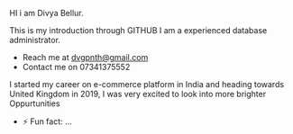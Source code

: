 HI i am Divya Bellur.

 This is my introduction through GITHUB
I am a experienced  database administrator.
-   Reach me at dvgpnth@gmail.com
-   Contact me on 07341375552


I  started my career on e-commerce platform in India and heading towards United Kingdom in 2019, I was very excited to look into more brighter Oppurtunities

- ⚡ Fun fact: ...

<!---
DivyaBellur19/DivyaBellur19 is a ✨ special ✨ repository because its `README.md` (this file) appears on your GitHub profile.
You can click the Preview link to take a look at your changes.
--->
